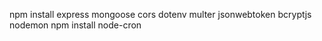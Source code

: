 npm install express mongoose cors dotenv multer jsonwebtoken bcryptjs nodemon
npm install node-cron
